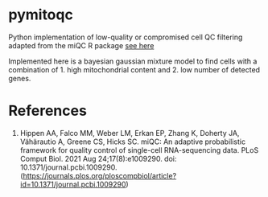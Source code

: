 # pymitoqc

Python implementation of low-quality or compromised cell QC filtering adapted from the miQC R package [see here](https://www.bioconductor.org/packages/release/bioc/html/miQC.html)

Implemented here is a bayesian gaussian mixture model to find cells with a combination of 1. high mitochondrial content and 2. low number of detected genes.

# References

1. Hippen AA, Falco MM, Weber LM, Erkan EP, Zhang K, Doherty JA, Vähärautio A, Greene CS, Hicks SC. miQC: An adaptive probabilistic framework for quality control of single-cell RNA-sequencing data. PLoS Comput Biol. 2021 Aug 24;17(8):e1009290. doi: 10.1371/journal.pcbi.1009290. (https://journals.plos.org/ploscompbiol/article?id=10.1371/journal.pcbi.1009290)

